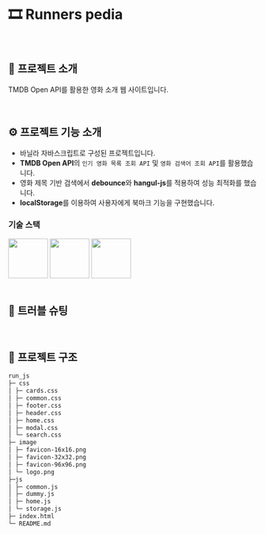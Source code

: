 # 🎞 Runners pedia

<br/>

## 📝 프로젝트 소개

TMDB Open API를 활용한 영화 소개 웹 사이트입니다.

<br/>

## ⚙ 프로젝트 기능 소개 

-   바닐라 자바스크립트로 구성된 프로젝트입니다.
-   **TMDB Open API**의 `인기 영화 목록 조회 API` 및 `영화 검색어 조회 API`를 활용했습니다.
-   영화 제목 기반 검색에서 **debounce**와 **hangul-js**를 적용하여 성능 최적화를 했습니다.
-   **localStorage**를 이용하여 사용자에게 북마크 기능을 구현했습니다.

### 기술 스택
<div>
<img src="https://github.com/yewon-Noh/readme-template/blob/main/skills/JavaScript.png?raw=true" width="80">
<img src="https://github.com/yewon-Noh/readme-template/blob/main/skills/HTML5.png?raw=true" width="80">
<img src="https://github.com/yewon-Noh/readme-template/blob/main/skills/CSS3.png?raw=true" width="80">
</div>

<br/>

## 🚀 트러블 슈팅

<br/>

## 📁 프로젝트 구조

```markdown
run_js
├─ css
│ ├─ cards.css
│ ├─ common.css
│ ├─ footer.css
│ ├─ header.css
│ ├─ home.css
│ ├─ modal.css
│ └─ search.css
├─ image
│ ├─ favicon-16x16.png
│ ├─ favicon-32x32.png
│ ├─ favicon-96x96.png
│ └─ logo.png
├─js
│ ├─ common.js
│ ├─ dummy.js
│ ├─ home.js
│ └─ storage.js
├─ index.html
└─ README.md
```
